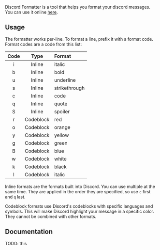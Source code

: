 Discord Formatter is a tool that helps you format your discord messages. You can use it online [here](https://jerbear2008.github.io/discord-formatter).

## Usage
The formatter works per-line. To format a line, prefix it with a format code. Format codes are a code from this list:

Code | Type      | Format
:---:|:---------:|:------
i    | Inline    | italic
b    | Inline    | bold
u    | Inline    | underline
s    | Inline    | strikethrough
c    | Inline    | code
q    | Inline    | quote
S    | Inline    | spoiler
r    | Codeblock | red
o    | Codeblock | orange
y    | Codeblock | yellow
g    | Codeblock | green
B    | Codeblock | blue
w    | Codeblock | white
k    | Codeblock | black
I    | Codeblock | italic

Inline formats are the formats built into Discord. You can use multiple at the same time. They are applied in the order they are specified, so use `c` first and `q` last.

Codeblock formats use Discord's codeblocks with specific languages and symbols. This will make Discord highlight your message in a specific color. They cannot be combined with other formats.

## Documentation
TODO: this
